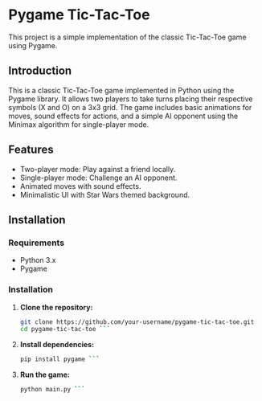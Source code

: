 # Pygame Tic-Tac-Toe

This project is a simple implementation of the classic Tic-Tac-Toe game using Pygame.

## Introduction

This is a classic Tic-Tac-Toe game implemented in Python using the Pygame library. It allows two players to take turns placing their respective symbols (X and O) on a 3x3 grid. The game includes basic animations for moves, sound effects for actions, and a simple AI opponent using the Minimax algorithm for single-player mode.

## Features

- Two-player mode: Play against a friend locally.
- Single-player mode: Challenge an AI opponent.
- Animated moves with sound effects.
- Minimalistic UI with Star Wars themed background.

## Installation

### Requirements

- Python 3.x
- Pygame

### Installation

1. **Clone the repository:**

   ```bash
   git clone https://github.com/your-username/pygame-tic-tac-toe.git
   cd pygame-tic-tac-toe ```

2. **Install dependencies:**
   ```bash
   pip install pygame ```

3. **Run the game:**
   ```bash
   python main.py ```
